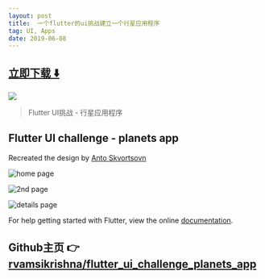 ```yaml
---
layout: post
title:  一个flutter的ui挑战建立一个行星应用程序
tag: UI, Apps
date: 2019-06-08
---
```


 


## [立即下载 ️⬇️ ](https://codeload.github.com/rvamsikrishna/flutter_ui_challenge_planets_app/zip/master) 


 
![](https://flutterawesome.com/content/images/2018/12/Flutter-UI-challengevsa.jpg)
 
>
> Flutter UI挑战 - 行星应用程序
>

 

## Flutter UI challenge - planets app
Recreated the design by [Anto Skvortsovn ](https://dribbble.com/shots/4220958-xore-solar-system)


![home page](https://lh3.googleusercontent.com/n5kKPDDlVFpGv2VPi2R0gEQdty_tSOx8kIJg_FrEU7Q9D6Z-9BYQ_kPo3P9m7SlDv3a5wrmPoUhg)


![2nd page](https://lh3.googleusercontent.com/-SOVGujMREgf4VcXFUg1MpAU_Zy7p_-94-ysOgJAu3RhefEiWtPekGYUhPiKRiWkfNl-2_4vRUe6)


![details page](https://lh3.googleusercontent.com/1gbaYViEHLogYVCpVxJuDVchs186PzMBH87yXd-X3_RYFuct_J7PWSO8Z7f2lv1Piovq8q2BKWiH)

For help getting started with Flutter, view the online
[documentation](https://flutter.io/).

## Github主页 👉[rvamsikrishna/flutter_ui_challenge_planets_app](http://github.com/rvamsikrishna/flutter_ui_challenge_planets_app)